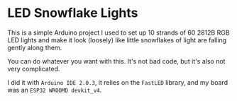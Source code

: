 # LED Snowflake Lights

This is a simple Arduino project I used to set up 10 strands of 60 2812B RGB LED lights and make it look (loosely) like little snowflakes of light are falling gently along them.

You can do whatever you want with this. It's not bad code, but it's also not very complicated.

I did it with `Arduino IDE 2.0.3`, it relies on the `FastLED` library, and my board was an `ESP32 WROOMD devkit_v4`.
